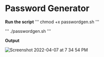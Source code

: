 # Password Generator

**Run the script**
'''
chmod +x passwordgen.sh
'''

'''
./passwordgen.sh
'''


**Output**


![Screenshot 2022-04-07 at 7 34 54 PM](https://user-images.githubusercontent.com/85568177/162217896-3e6acd82-5fa6-404c-8ab6-5d6b13486e50.png)

